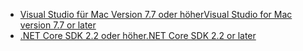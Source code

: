 * [<span data-ttu-id="b5279-101">Visual Studio für Mac Version 7.7 oder höher</span><span class="sxs-lookup"><span data-stu-id="b5279-101">Visual Studio for Mac version 7.7 or later</span></span>](https://www.visualstudio.com/downloads/)
* [<span data-ttu-id="b5279-102">.NET Core SDK 2.2 oder höher</span><span class="sxs-lookup"><span data-stu-id="b5279-102">.NET Core SDK 2.2 or later</span></span>](https://www.microsoft.com/net/download/all)